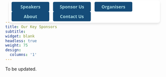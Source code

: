 ```yaml
---
title: Our Key Sponsors
subtitle: 
widget: blank
headless: true
weight: 75
design:
  columns: '1'
---
```

<style>
  .sticky-buttons {
    position: fixed;
    top: 1px !important; /* Reduce distance from the top */
    left: 50%;
    transform: translateX(-50%);
    background: rgba(255, 255, 255, 0.9);
    padding: 5px 8px; /* Reduce padding to make it more compact */
    border-radius: 8px;
    box-shadow: 0px 4px 6px rgba(0, 0, 0, 0.1);
    z-index: 9999;
  }

  .sticky-buttons button {
    font-family: 'Open Sans', Arial, sans-serif;
    font-size: 14px;
    font-weight: bold; /* This makes the text bold */
    padding: 6px 12px;
    border: none;
    border-radius: 4px;
    background-color: #154c79;
      color: #abdbe3;
    cursor: pointer;
    margin-right: 8px;
    flex: 0 0 auto;
    min-width: 120px;
  }
</style>

<div class="sticky-buttons">
  <a href="#speaker" style="text-decoration: none;">
    <button>Speakers</button>
  </a>
  <a href="/call-for-sponsorship/" style="text-decoration: none;">
    <button>Sponsor Us</button>
  </a>
  <a href="#organiser" style="text-decoration: none;">
    <button>Organisers</button>
  </a>
  <a href="#about" style="text-decoration: none;">
    <button>About</button>
  </a>
  <a href="#contact" style="text-decoration: none;">
    <button>Contact Us</button>
  </a>

</div>


To be updated.
